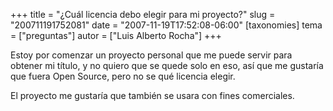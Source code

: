 +++
title = "¿Cuál licencia debo elegir para mi proyecto?"
slug = "200711191752081"
date = "2007-11-19T17:52:08-06:00"
[taxonomies]
tema = ["preguntas"]
autor = ["Luis Alberto Rocha"]
+++

Estoy por comenzar un proyecto personal que me puede servir para obtener
mi título, y no quiero que se quede solo en eso, así que me gustaría que
fuera Open Source, pero no se qué licencia elegir.

El proyecto me gustaría que también se usara con fines comerciales.

